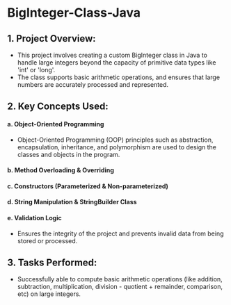 # BigInteger-Class-Java

## 1. Project Overview:
- This project involves creating a custom BigInteger class in Java to handle large integers beyond the capacity of primitive data types like 'int' or 'long'.
- The class supports basic arithmetic operations, and ensures that large numbers are accurately processed and represented.

## 2. Key Concepts Used:
#### a. Object-Oriented Programming
- Object-Oriented Programming (OOP) principles such as abstraction, encapsulation, inheritance, and polymorphism are used to design the classes and objects in the program.
#### b. Method Overloading & Overriding
#### c. Constructors (Parameterized & Non-parameterized)
#### d. String Manipulation & StringBuilder Class
#### e. Validation Logic
- Ensures the integrity of the project and prevents invalid data from being stored or processed.

## 3. Tasks Performed:
- Successfully able to compute basic arithmetic operations (like addition, subtraction, multiplication, division - quotient + remainder, comparison, etc) on large integers.
